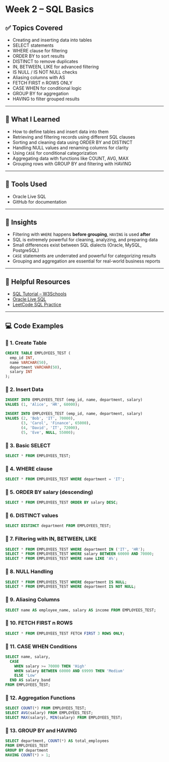 # Week 2 – SQL Basics

## ✅ Topics Covered
- Creating and inserting data into tables
- SELECT statements
- WHERE clause for filtering
- ORDER BY to sort results
- DISTINCT to remove duplicates
- IN, BETWEEN, LIKE for advanced filtering
- IS NULL / IS NOT NULL checks
- Aliasing columns with AS
- FETCH FIRST n ROWS ONLY
- CASE WHEN for conditional logic
- GROUP BY for aggregation
- HAVING to filter grouped results

---

## 📘 What I Learned
- How to define tables and insert data into them
- Retrieving and filtering records using different SQL clauses
- Sorting and cleaning data using ORDER BY and DISTINCT
- Handling NULL values and renaming columns for clarity
- Using `CASE` for conditional categorization
- Aggregating data with functions like COUNT, AVG, MAX
- Grouping rows with GROUP BY and filtering with HAVING

---

## 🔧 Tools Used
- Oracle Live SQL
- GitHub for documentation

---

## 🧠 Insights
- Filtering with `WHERE` happens **before grouping**, `HAVING` is used **after**
- SQL is extremely powerful for cleaning, analyzing, and preparing data
- Small differences exist between SQL dialects (Oracle, MySQL, PostgreSQL)
- `CASE` statements are underrated and powerful for categorizing results
- Grouping and aggregation are essential for real-world business reports

---

## 🔗 Helpful Resources
- [SQL Tutorial – W3Schools](https://www.w3schools.com/sql/)
- [Oracle Live SQL](https://livesql.oracle.com/)
- [LeetCode SQL Practice](https://leetcode.com/problemset/database/)


---

## 💻 Code Examples

### 📌 1. Create Table
```sql
CREATE TABLE EMPLOYEES_TEST (
  emp_id INT,
  name VARCHAR(50),
  department VARCHAR(50),
  salary INT
);
```

### 📌 2. Insert Data
```sql
INSERT INTO EMPLOYEES_TEST (emp_id, name, department, salary)
VALUES (1, 'Alice', 'HR', 60000);

INSERT INTO EMPLOYEES_TEST (emp_id, name, department, salary)
VALUES (2, 'Bob', 'IT', 70000),
       (3, 'Carol', 'Finance', 65000),
       (4, 'David', 'IT', 72000),
       (5, 'Eve', NULL, 55000);
```

### 📌 3. Basic SELECT
```sql
SELECT * FROM EMPLOYEES_TEST;
```

### 📌 4. WHERE clause
```sql
SELECT * FROM EMPLOYEES_TEST WHERE department = 'IT';
```

### 📌 5. ORDER BY salary (descending)
```sql
SELECT * FROM EMPLOYEES_TEST ORDER BY salary DESC;
```

### 📌 6. DISTINCT values
```sql
SELECT DISTINCT department FROM EMPLOYEES_TEST;
```

### 📌 7. Filtering with IN, BETWEEN, LIKE
```sql
SELECT * FROM EMPLOYEES_TEST WHERE department IN ('IT', 'HR');
SELECT * FROM EMPLOYEES_TEST WHERE salary BETWEEN 60000 AND 70000;
SELECT * FROM EMPLOYEES_TEST WHERE name LIKE 'A%';
```

### 📌 8. NULL Handling
```sql
SELECT * FROM EMPLOYEES_TEST WHERE department IS NULL;
SELECT * FROM EMPLOYEES_TEST WHERE department IS NOT NULL;
```

### 📌 9. Aliasing Columns
```sql
SELECT name AS employee_name, salary AS income FROM EMPLOYEES_TEST;
```

### 📌 10. FETCH FIRST n ROWS
```sql
SELECT * FROM EMPLOYEES_TEST FETCH FIRST 3 ROWS ONLY;
```

### 📌 11. CASE WHEN Conditions
```sql
SELECT name, salary,
  CASE
    WHEN salary >= 70000 THEN 'High'
    WHEN salary BETWEEN 60000 AND 69999 THEN 'Medium'
    ELSE 'Low'
  END AS salary_band
FROM EMPLOYEES_TEST;
```

### 📌 12. Aggregation Functions
```sql
SELECT COUNT(*) FROM EMPLOYEES_TEST;
SELECT AVG(salary) FROM EMPLOYEES_TEST;
SELECT MAX(salary), MIN(salary) FROM EMPLOYEES_TEST;
```

### 📌 13. GROUP BY and HAVING
```sql
SELECT department, COUNT(*) AS total_employees
FROM EMPLOYEES_TEST
GROUP BY department
HAVING COUNT(*) > 1;
```

